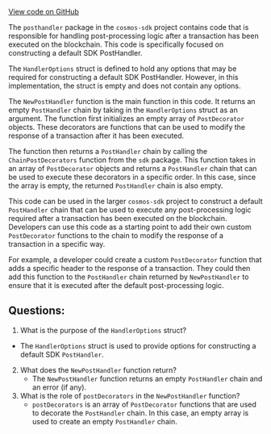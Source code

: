 [View code on GitHub](https://github.com/cosmos/cosmos-sdk.git/x/auth/posthandler/post.go)

The `posthandler` package in the `cosmos-sdk` project contains code that is responsible for handling post-processing logic after a transaction has been executed on the blockchain. This code is specifically focused on constructing a default SDK PostHandler.

The `HandlerOptions` struct is defined to hold any options that may be required for constructing a default SDK PostHandler. However, in this implementation, the struct is empty and does not contain any options.

The `NewPostHandler` function is the main function in this code. It returns an empty `PostHandler` chain by taking in the `HandlerOptions` struct as an argument. The function first initializes an empty array of `PostDecorator` objects. These decorators are functions that can be used to modify the response of a transaction after it has been executed. 

The function then returns a `PostHandler` chain by calling the `ChainPostDecorators` function from the `sdk` package. This function takes in an array of `PostDecorator` objects and returns a `PostHandler` chain that can be used to execute these decorators in a specific order. In this case, since the array is empty, the returned `PostHandler` chain is also empty.

This code can be used in the larger `cosmos-sdk` project to construct a default `PostHandler` chain that can be used to execute any post-processing logic required after a transaction has been executed on the blockchain. Developers can use this code as a starting point to add their own custom `PostDecorator` functions to the chain to modify the response of a transaction in a specific way. 

For example, a developer could create a custom `PostDecorator` function that adds a specific header to the response of a transaction. They could then add this function to the `PostHandler` chain returned by `NewPostHandler` to ensure that it is executed after the default post-processing logic.
## Questions: 
 1. What is the purpose of the `HandlerOptions` struct?
   - The `HandlerOptions` struct is used to provide options for constructing a default SDK `PostHandler`.
2. What does the `NewPostHandler` function return?
   - The `NewPostHandler` function returns an empty `PostHandler` chain and an error (if any).
3. What is the role of `postDecorators` in the `NewPostHandler` function?
   - `postDecorators` is an array of `PostDecorator` functions that are used to decorate the `PostHandler` chain. In this case, an empty array is used to create an empty `PostHandler` chain.